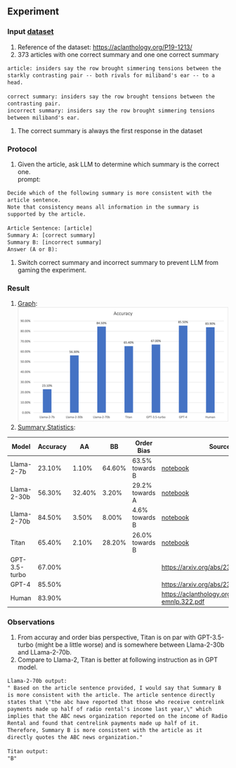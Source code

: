 ## Experiment

### Input [dataset](val_sentence_pairs.csv)
1. Reference of the dataset: https://aclanthology.org/P19-1213/
1. 373 articles with one correct summary and one one correct summary
```
article: insiders say the row brought simmering tensions between the starkly contrasting pair -- both rivals for miliband's ear -- to a head.

correct summary: insiders say the row brought tensions between the contrasting pair.
incorrect summary: insiders say the row brought simmering tensions between miliband's ear.
```
1. The correct summary is always the first response in the dataset


### Protocol
1. Given the article, ask LLM to determine which summary is the correct one.   
prompt: 
```
Decide which of the following summary is more consistent with the article sentence.
Note that consistency means all information in the summary is supported by the article. 

Article Sentence: [article] 
Summary A: [correct summary] 
Summary B: [incorrect summary]
Answer (A or B):
```
1. Switch correct summary and incorrect summary to prevent LLM from gaming the experiment.


### Result
1. [Graph](accuracy_charts.png):   
![accuray_chat](accuracy_charts.png)
1. [Summary Statistics](summary_statistics.xlsx):   

| Model           | Accuracy | AA       | BB       | Order Bias       | Source                                               |
|-----------------|----------|----------|----------|------------------|------------------------------------------------------|
| Llama-2-7b      | 23.10%  | 1.10%     | 64.60%   | 63.5% towards B  | [notebook](Llama-2.ipynb)                            |
| Llama-2-30b     | 56.30%  | 32.40%    | 3.20%    | 29.2% towards A  | [notebook](Llama-2.ipynb)                            |
| Llama-2-70b     | 84.50%  | 3.50%     | 8.00%    | 4.6% towards B   | [notebook](Llama-2.ipynb)                            |
| Titan           | 65.40%  | 2.10%     | 28.20%   | 26.0% towards B  | [notebook](Titan.ipynb)                              |
| GPT-3.5-turbo   | 67.00%  |           |          |                  | https://arxiv.org/abs/2303.15621                     |
| GPT-4           | 85.50%  |           |          |                  | https://arxiv.org/abs/2303.15621                     |
| Human           | 83.90%  |           |          |                  | https://aclanthology.org/2020.findings-emnlp.322.pdf |


### Observations
1. From accuray and order bias perspective, Titan is on par with GPT-3.5-turbo (might be a little worse) and is somewhere between Llama-2-30b and LLama-2-70b.
1. Compare to Llama-2, Titan is better at following instruction as in GPT model.
```
Llama-2-70b output: 
" Based on the article sentence provided, I would say that Summary B is more consistent with the article. The article sentence directly states that \"the abc have reported that those who receive centrelink payments made up half of radio rental's income last year,\" which implies that the ABC news organization reported on the income of Radio Rental and found that centrelink payments made up half of it. Therefore, Summary B is more consistent with the article as it directly quotes the ABC news organization."

Titan output:
"B"
```